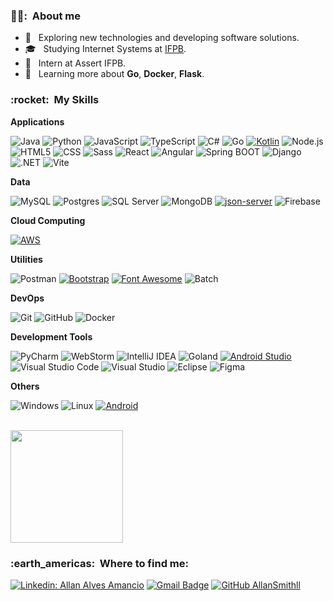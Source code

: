 <h3> 👱‍♂️: &nbsp;About me</h3>

- 🤔 &nbsp; Exploring new technologies and developing software solutions.
- 🎓 &nbsp; Studying Internet Systems at <a href="https://www.ifpb.edu.br/">IFPB</a>.
- 💼 &nbsp; Intern at Assert IFPB.
- 🌱 &nbsp; Learning more about **Go**, **Docker**, **Flask**.

<h3> :rocket: &nbsp;My Skills</h3>

**Applications**

![Java](https://img.shields.io/badge/-Java-007396?style=for-the-badge&logo=Java&logoColor=white)
![Python](https://img.shields.io/badge/-Python-blue?style=for-the-badge&logo=python&logoColor=white)
![JavaScript](https://img.shields.io/badge/-JavaScript-yellow?style=for-the-badge&logo=javascript&logoColor=white)
![TypeScript](https://img.shields.io/badge/-TypeScript-3178C6?style=for-the-badge&logo=typescript&logoColor=white)
![C#](https://img.shields.io/badge/c%23-%23239120.svg?style=for-the-badge&logo=csharp&logoColor=white)
![Go](https://img.shields.io/badge/-Go-00ADD8?style=for-the-badge&logo=go&logoColor=white)
[![Kotlin](https://img.shields.io/badge/Kotlin-%230095D5.svg?style=for-the-badge&logo=kotlin&logoColor=FFA500)](https://kotlinlang.org/)
![Node.js](https://img.shields.io/badge/-Node.js-339933?style=for-the-badge&logo=node.js&logoColor=white)
![HTML5](https://img.shields.io/badge/-HTML5-orange?style=for-the-badge&logo=HTML5&logoColor=white)
![CSS](https://img.shields.io/badge/-CSS-1572B6?style=for-the-badge&logo=CSS3&logoColor=white)
![Sass](https://img.shields.io/badge/-Sass-CC6699?style=for-the-badge&logo=sass&logoColor=white)
![React](https://img.shields.io/badge/-React-61DAFB?style=for-the-badge&logo=react&logoColor=black)
![Angular](https://img.shields.io/badge/-Angular-red?style=for-the-badge&logo=angular&logoColor=white)
![Spring BOOT](https://img.shields.io/badge/-spring-58DF02?style=for-the-badge&logo=spring&logoColor=white)
![Django](https://img.shields.io/badge/-django-000000?style=for-the-badge&logo=django&logoColor=white)
![.NET](https://img.shields.io/badge/-.NET-5C2D91?style=for-the-badge&logo=.net&logoColor=white)
![Vite](https://img.shields.io/badge/-Vite-646CFF?style=for-the-badge&logo=vite&logoColor=white)

**Data**

![MySQL](https://img.shields.io/badge/-MySQL-blue?style=for-the-badge&logo=mysql&logoColor=white)
![Postgres](https://img.shields.io/badge/Postgres-316192?style=for-the-badge&logo=postgresql&logoColor=white)
![SQL Server](https://img.shields.io/badge/-SQL%20Server-CC2927?style=for-the-badge&logo=Microsoft%20SQL%20Server&logoColor=white)
![MongoDB](https://img.shields.io/badge/-MongoDB-47A248?style=for-the-badge&logo=mongodb&logoColor=white)
[![json-server](https://img.shields.io/badge/json--server-5368725?style=for-the-badge&logo=json&logoColor=white)](https://github.com/typicode/json-server)
![Firebase](https://img.shields.io/badge/-Firebase-FFCA2C?style=for-the-badge&logo=firebase&logoColor=white)

**Cloud Computing**

[![AWS](https://img.shields.io/badge/AWS-Amazon%20Web%20Services-yellow?style=for-the-badge&logo=amazon-aws)](https://aws.amazon.com/)

**Utilities**

![Postman](https://img.shields.io/badge/-Postman-orange?style=for-the-badge&logo=postman&logoColor=white)
[![Bootstrap](https://img.shields.io/badge/-Bootstrap-7952B3?style=for-the-badge&logo=bootstrap&logoColor=white)](https://getbootstrap.com/)
[![Font Awesome](https://img.shields.io/badge/-Font%20Awesome-339AF0?style=for-the-badge&logo=font-awesome&logoColor=white)](https://fontawesome.com/)
![Batch](https://img.shields.io/badge/-Batch-4EAA25?style=for-the-badge&logo=windows&logoColor=white)

**DevOps**

![Git](https://img.shields.io/badge/-Git-orange?style=for-the-badge&logo=git&logoColor=white)
![GitHub](https://img.shields.io/badge/-GitHub-black?style=for-the-badge&logo=github&logoColor=white)
![Docker](https://img.shields.io/badge/-Docker-2496ED?style=for-the-badge&logo=docker&logoColor=white)

**Development Tools**

![PyCharm](https://img.shields.io/badge/PyCharm-A1A12E?style=for-the-badge&logo=pycharm&logoColor=white)
![WebStorm](https://img.shields.io/badge/WebStorm-02CCD8?style=for-the-badge&logo=webstorm&logoColor=white)
![IntelliJ IDEA](https://img.shields.io/badge/IntelliJ%20IDEA-FD2F5D?style=for-the-badge&logo=intellij-idea&logoColor=white)
![Goland](https://img.shields.io/badge/Goland-FD2F5D?style=for-the-badge&logo=goland&logoColor=white)
[![Android Studio](https://img.shields.io/badge/Android_Studio-3DDC84?style=for-the-badge&logo=android-studio&logoColor=white)](https://developer.android.com/studio)
![Visual Studio Code](https://img.shields.io/badge/-Visual%20Studio%20Code-007ACC?style=for-the-badge&logo=visual-studio-code&logoColor=white)
![Visual Studio](https://img.shields.io/badge/-Visual%20Studio-5C2D91?style=for-the-badge&logo=visual-studio&logoColor=white)
![Eclipse](https://img.shields.io/badge/-Eclipse-2C2255?style=for-the-badge&logo=eclipse-ide&logoColor=white)
![Figma](https://img.shields.io/badge/-Figma-F24E1E?style=for-the-badge&logo=figma&logoColor=white)

**Others**

![Windows](https://img.shields.io/badge/-Windows-0078D6?style=for-the-badge&logo=windows&logoColor=white)
![Linux](https://img.shields.io/badge/-Linux-FCC624?style=for-the-badge&logo=linux&logoColor=black)
[![Android](https://img.shields.io/badge/Android-3DDC84?style=for-the-badge&logo=android&logoColor=white)](https://www.android.com/)


<br/>

<a href="https://github.com/AllanSmithll">
  <img height="180em" src="https://github-readme-stats.vercel.app/api?username=AllanSmithll&theme=dracula&show_icons=true" />
</a>

<br/>

<h3> :earth_americas: &nbsp;Where to find me: </h3> 

[![Linkedin: Allan Alves Amancio](https://img.shields.io/badge/-Linkedin-blue?style=for-the-badge&logo=Linkedin&logoColor=white&link=https://www.linkedin.com/in/allan-alves-amancio-211632197/)](https://www.linkedin.com/in/allan-alves-amancio-211632197/)
[![Gmail Badge](https://img.shields.io/badge/-contato.allanamancio@gmail.com-006bed?style=for-the-badge&logo=Gmail&logoColor=white&link=mailto:contato.allanamancio@gmail.com)](mailto:contato.allanamancio@gmail.com)
[![GitHub AllanSmithll]( https://img.shields.io/github/followers/AllanSmithll?label=follow&style=for-the-badge&logo=github)](https://github.com/AllanSmithll)
